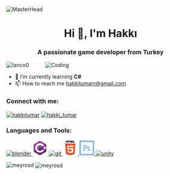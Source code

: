 ![MasterHead](https://www.juegostudio.com/wp-content/uploads/2020/09/Game-Development-Project.png)
<h1 align="center">Hi 👋, I'm Hakkı</h1>
<h3 align="center">A passionate game developer from Turkey</h3>
<img align="right" alt="Coding" width="400" src="https://pro2-bar-s3-cdn-cf5.myportfolio.com/17a47d9e8f4727ce5f3e48805b2d8eb2/67cb1a46-1d0c-45fe-ab3f-520e4802b1b8_rwc_0x7x800x626x800.gif?h=3ef38d2bcece76203455258e0d585fe9](https://tenor.com/view/coding-gif-18657810">


<p align="left"> <img src="[https://tenor.com/view/coding-gif-18657810](https://komarev.com/ghpvc/?username=meyrosd&label=Profile%20views&color=0e75b6&style=flat)" alt="lanco0" /> </p>

- 🌱 I’m currently learning **C#**
- 📫 How to reach me hakkitumarr@gmail.com


<h3 align="left">Connect with me:</h3>
<p align="left">
<a href="https://www.linkedin.com/in/hakk%C4%B1-tumar-b3584622b/" target="blank"><img align="center" src="https://raw.githubusercontent.com/rahuldkjain/github-profile-readme-generator/master/src/images/icons/Social/linked-in-alt.svg" alt="hakkıtumar" height="30" width="40" /></a>
<a href="https://instagram.com/salutcommandante" target="blank"><img align="center" src="https://raw.githubusercontent.com/rahuldkjain/github-profile-readme-generator/master/src/images/icons/Social/instagram.svg" alt="hakki_tumar" height="30" width="40" /></a>
</p>

<h3 align="left">Languages and Tools:</h3>
<p align="left"> <a href="https://www.blender.org/" target="_blank" rel="noreferrer"> <img src="https://download.blender.org/branding/community/blender_community_badge_white.svg" alt="blender" width="40" height="40"/> </a> <a href="https://www.w3schools.com/cs/" target="_blank" rel="noreferrer"> <img src="https://raw.githubusercontent.com/devicons/devicon/master/icons/csharp/csharp-original.svg" alt="csharp" width="40" height="40"/> </a> <a href="https://git-scm.com/" target="_blank" rel="noreferrer"> <img src="https://www.vectorlogo.zone/logos/git-scm/git-scm-icon.svg" alt="git" width="40" height="40"/> </a> <a href="https://www.w3.org/html/" target="_blank" rel="noreferrer"> <img src="https://raw.githubusercontent.com/devicons/devicon/master/icons/html5/html5-original-wordmark.svg" alt="html5" width="40" height="40"/> </a> <a href="https://www.photoshop.com/en" target="_blank" rel="noreferrer"> <img src="https://raw.githubusercontent.com/devicons/devicon/master/icons/photoshop/photoshop-line.svg" alt="photoshop" width="40" height="40"/> </a> <a href="https://unity.com/" target="_blank" rel="noreferrer"> <img src="https://www.vectorlogo.zone/logos/unity3d/unity3d-icon.svg" alt="unity" width="40" height="40"/> </a> </p>

<p><img align="left" src="https://github-readme-stats.vercel.app/api/top-langs?username=meyrosd&show_icons=true&locale=en&layout=compact" alt="meyrosd" /></p>

<p>&nbsp;<img align="center" src="https://github-readme-stats.vercel.app/api?username=meyrosd&show_icons=true&locale=en" alt="meyrosd" /></p>
